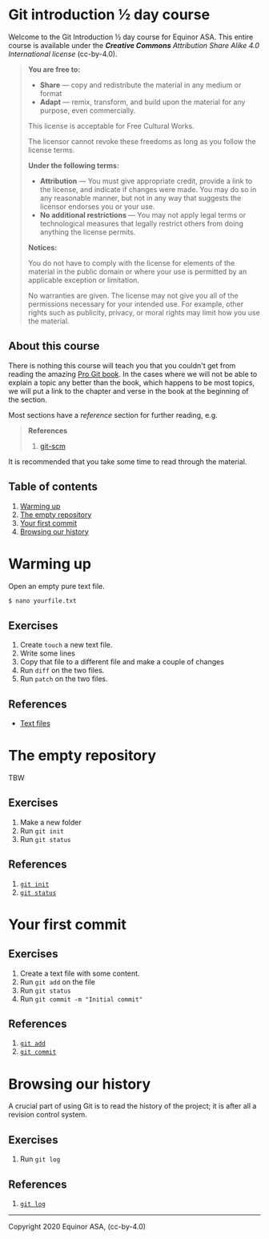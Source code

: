 # Git introduction ½ day course

Welcome to the Git Introduction ½ day course for Equinor ASA.  This
entire course is available under the _**Creative Commons** Attribution Share
Alike 4.0 International license_ (cc-by-4.0).

>**You are free to:**
>
>* **Share** — copy and redistribute the material in any medium or
>  format
>* **Adapt** — remix, transform, and build upon the material for any
>  purpose, even commercially.
>
>This license is acceptable for Free Cultural Works.
>
>The licensor cannot revoke these freedoms as long as you follow the
>license terms.
>
>**Under the following terms:**
>
>* **Attribution** — You must give appropriate credit, provide a link to
>  the license, and indicate if changes were made. You may do so in any
>  reasonable manner, but not in any way that suggests the licensor
>  endorses you or your use.
>* **No additional restrictions** — You may not apply legal terms or
>  technological measures that legally restrict others from doing
>  anything the license permits.
>
>**Notices:**
>
> You do not have to comply with the license for elements of the
> material in the public domain or where your use is permitted by an
> applicable exception or limitation.
>
> No warranties are given. The license may not give you all of the
> permissions necessary for your intended use. For example, other rights
> such as publicity, privacy, or moral rights may limit how you use the
> material.




## About this course

There is nothing this course will teach you that you couldn't get from reading
the amazing [Pro Git book](https://git-scm.com/book/en/v2).  In the cases where
we will not be able to explain a topic any better than the book, which happens
to be most topics, we will put a link to the chapter and verse in the book at
the beginning of the section.

Most sections have a _reference_ section for further reading, e.g.

> **References**
> 1. [git-scm](https://git-scm.com/book/en/v2)

It is recommended that you take some time to read through the material.




## Table of contents


1. [Warming up](#warming-up)
1. [The empty repository](#the-empty-repository)
1. [Your first commit](#your-first-commit)
1. [Browsing our history](#browsing-our-history)

# Warming up

Open an empty pure text file.

```bash
$ nano yourfile.txt
```

## Exercises

1. Create `touch` a new text file.
1. Write some lines
1. Copy that file to a different file and make a couple of changes
1. Run `diff` on the two files.
1. Run `patch` on the two files.

## References

* [Text files](https://en.wikipedia.org/wiki/Text_file)



# The empty repository

TBW

## Exercises

1. Make a new folder
1. Run `git init`
1. Run `git status`


## References

1. [`git init`](https://git-scm.com/docs/git-init)
1. [`git status`](https://git-scm.com/docs/git-status)




# Your first commit


## Exercises

1. Create a text file with some content.
1. Run `git add` on the file
1. Run `git status`
1. Run `git commit -m "Initial commit"`


## References

1. [`git add`](https://git-scm.com/docs/git-add)
1. [`git commit`](https://git-scm.com/docs/git-commit)


# Browsing our history

A crucial part of using Git is to read the history of the project; it is after
all a revision control system.

## Exercises

1. Run `git log`


## References

1. [`git log`](https://git-scm.com/docs/git-log)


---


Copyright 2020 Equinor ASA, (cc-by-4.0)
